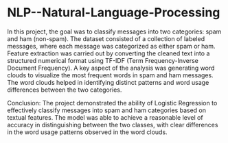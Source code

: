 # NLP--Natural-Language-Processing
In this project, the goal was to classify messages into two categories: spam and ham (non-spam). The dataset consisted of a collection of labeled messages, where each message was categorized as either spam or ham.
Feature extraction was carried out by converting the cleaned text into a structured numerical format using TF-IDF (Term Frequency-Inverse Document Frequency).
A key aspect of the analysis was generating word clouds to visualize the most frequent words in spam and ham messages. The word clouds helped in identifying distinct patterns and word usage differences between the two categories.

Conclusion: The project demonstrated the ability of Logistic Regression to effectively classify messages into spam and ham categories based on textual features. The model was able to achieve a reasonable level of accuracy in distinguishing between the two classes, with clear differences in the word usage patterns observed in the word clouds.
